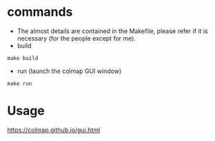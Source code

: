 # commands
- The almost details are contained in the Makefile, please refer if it is necessary (for the people except for me).
- build
```
make build
```

- run (launch the colmap GUI window)
```
make run
```

# Usage
https://colmap.github.io/gui.html